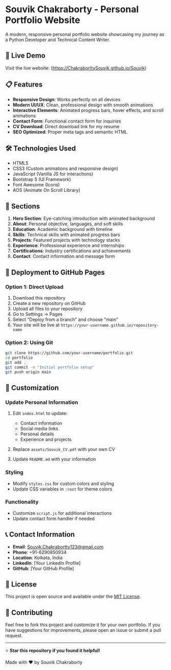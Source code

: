 # Souvik Chakraborty - Personal Portfolio Website

A modern, responsive personal portfolio website showcasing my journey as a Python Developer and Technical Content Writer.

## 🚀 Live Demo

Visit the live website: (https://ChakraborttySouvik.github.io/Souvik)

## 📋 Features

- **Responsive Design**: Works perfectly on all devices
- **Modern UI/UX**: Clean, professional design with smooth animations
- **Interactive Elements**: Animated progress bars, hover effects, and scroll animations
- **Contact Form**: Functional contact form for inquiries
- **CV Download**: Direct download link for my resume
- **SEO Optimized**: Proper meta tags and semantic HTML

## 🛠️ Technologies Used

- HTML5
- CSS3 (Custom animations and responsive design)
- JavaScript (Vanilla JS for interactions)
- Bootstrap 5 (UI Framework)
- Font Awesome (Icons)
- AOS (Animate On Scroll Library)

## 📱 Sections

1. **Hero Section**: Eye-catching introduction with animated background
2. **About**: Personal objective, languages, and soft skills
3. **Education**: Academic background with timeline
4. **Skills**: Technical skills with animated progress bars
5. **Projects**: Featured projects with technology stacks
6. **Experience**: Professional experience and internships
7. **Certifications**: Industry certifications and achievements
8. **Contact**: Contact information and message form

## 🚀 Deployment to GitHub Pages

### Option 1: Direct Upload
1. Download this repository
2. Create a new repository on GitHub
3. Upload all files to your repository
4. Go to Settings → Pages
5. Select "Deploy from a branch" and choose "main"
6. Your site will be live at `https://your-username.github.io/repository-name`

### Option 2: Using Git
```bash
git clone https://github.com/your-username/portfolio.git
cd portfolio
git add .
git commit -m "Initial portfolio setup"
git push origin main
```

## 📝 Customization

### Update Personal Information
1. Edit `index.html` to update:
   - Contact information
   - Social media links
   - Personal details
   - Experience and projects

2. Replace `assets/Souvik_CV.pdf` with your own CV

3. Update `README.md` with your information

### Styling
- Modify `styles.css` for custom colors and styling
- Update CSS variables in `:root` for theme colors

### Functionality
- Customize `script.js` for additional interactions
- Update contact form handler if needed

## 📞 Contact Information

- **Email**: Souvik.Chakrabortty123@gmail.com
- **Phone**: +91-6290850934
- **Location**: Kolkata, India
- **LinkedIn**: [Your LinkedIn Profile]
- **GitHub**: [Your GitHub Profile]

## 📄 License

This project is open source and available under the [MIT License](LICENSE).

## 🤝 Contributing

Feel free to fork this project and customize it for your own portfolio. If you have suggestions for improvements, please open an issue or submit a pull request.

---

⭐ **Star this repository if you found it helpful!**

Made with ❤️ by Souvik Chakraborty

